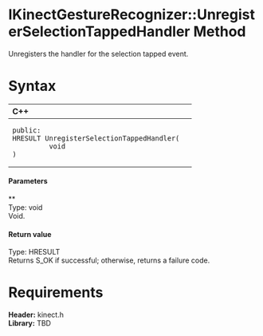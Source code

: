 IKinectGestureRecognizer::UnregisterSelectionTappedHandler Method  
=================================================================  

Unregisters the handler for the selection tapped event. <span id="syntaxSection"></span>

Syntax  
======  

<table>
<colgroup>
<col width="100%" />
</colgroup>
<thead>
<tr class="header">
<th align="left">C++</th>
</tr>
</thead>
<tbody>
<tr class="odd">
<td align="left"><pre><code>public:  
HRESULT UnregisterSelectionTappedHandler(  
         void  
)</code></pre></td>
</tr>
</tbody>
</table>

<span id="ID4EG"></span>
#### Parameters  

**    
Type: void  
Void.  

<span id="ID4EP"></span>
#### Return value  

Type: HRESULT  
Returns S\_OK if successful; otherwise, returns a failure code.  

<span id="requirements"></span>

Requirements  
============  

**Header:** kinect.h  
**Library:** TBD  



<!--Please do not edit the data in the comment block below.-->
<!--
TOCTitle : UnregisterSelectionTappedHandler Method
RLTitle : IKinectGestureRecognizer::UnregisterSelectionTappedHandler Method
KeywordK : UnregisterSelectionTappedHandler method
KeywordK : IKinectGestureRecognizer::UnregisterSelectionTappedHandler method
KeywordF : IKinectGestureRecognizer::UnregisterSelectionTappedHandler
KeywordF : UnregisterSelectionTappedHandler
KeywordF : Microsoft.Kinect.kinect.IKinectGestureRecognizer.UnregisterSelectionTappedHandler(void)
KeywordA : M:Microsoft.Kinect.kinect.IKinectGestureRecognizer.UnregisterSelectionTappedHandler(void)
AssetID : M:Microsoft.Kinect.kinect.IKinectGestureRecognizer.UnregisterSelectionTappedHandler(void)
Locale : en-us
CommunityContent : 1
APIType : Managed
APILocation : 
APIName : Microsoft.Kinect.kinect.IKinectGestureRecognizer::UnregisterSelectionTappedHandler
TargetOS : Windows
TopicType : kbSyntax
DevLang : C++
DocSet : K4Wv2
ProjType : K4Wv2Proj
Technology : Kinect for Windows
Product : Kinect for Windows SDK v2
productversion : 20
-->
